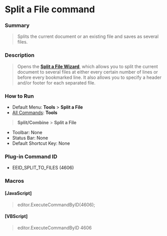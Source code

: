 # Split a File command

### Summary

> Splits the current document or an existing file and saves as several files.

### Description

> Opens the **[Split a File Wizard](../../dlg/split_to_files/index)**, which allows you to split the current document to several files at
> either every certain number of lines or before every bookmarked line. It also allows you to specify a header and/or footer for each separated file.

### How to Run

- Default Menu: **Tools** \> **Split a File**
- [All Commands](all_commands): **Tools**
> **Split/Combine** \> **Split a File**
- Toolbar: None
- Status Bar: None
- Default Shortcut Key: None

### Plug-in Command ID

- EEID\_SPLIT\_TO\_FILES (4606)

### Macros

#### \[JavaScript\]

> editor.ExecuteCommandByID(4606);

#### \[VBScript\]

> editor.ExecuteCommandByID 4606
